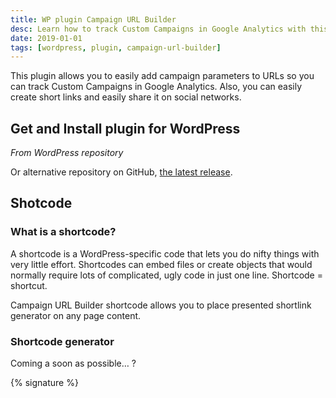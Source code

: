 ```yaml
---
title: WP plugin Campaign URL Builder
desc: Learn how to track Custom Campaigns in Google Analytics with this plugin. Easily create short links and share them on social networks. Get and install the plugin for WordPress from the repository or GitHub. Use the shortcode to generate shortlinks on any page. May the 4th be with you!
date: 2019-01-01
tags: [wordpress, plugin, campaign-url-builder]
---
```


This plugin allows you to easily add campaign parameters to URLs so you can track Custom Campaigns in Google Analytics.
Also, you can easily create short links and easily share it on social networks.

## Get and Install plugin for WordPress

*From WordPress repository*

Or alternative repository on GitHub, [the latest release](https://github.com/reatlat/wp-campaign-url-builder/releases).

## Shotcode

### What is a shortcode?

A shortcode is a WordPress-specific code that lets you do nifty things with very little effort. Shortcodes can embed
files or create objects that would normally require lots of complicated, ugly code in just one line. Shortcode =
shortcut.

Campaign URL Builder shortcode allows you to place presented shortlink generator on any page content.

### Shortcode generator

Coming a soon as possible… ?

{% signature %}
